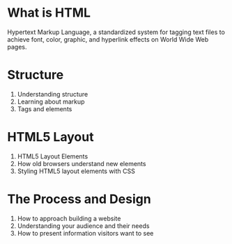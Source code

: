 # What is HTML 

Hypertext Markup Language, a standardized system for tagging text files to achieve font, color, graphic, and hyperlink effects on World Wide Web pages.

# Structure  

1. Understanding structure
2. Learning about markup  
3. Tags and elements  

# HTML5 Layout    

1. HTML5 Layout Elements
2. How old browsers understand new elements
3. Styling HTML5 layout elements with CSS
 
# The Process and Design 

1. How to approach building a website  
2. Understanding your audience and their needs  
3. How to present information visitors want to see  
  

